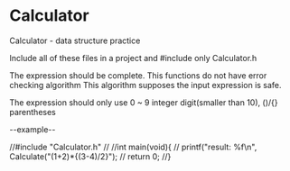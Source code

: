 # Calculator
Calculator - data structure practice

Include all of these files in a project
and #include only Calculator.h

The expression should be complete. This functions do not have error checking algorithm
This algorithm supposes the input expression is safe.

The expression should only use 0 ~ 9 integer digit(smaller than 10), ()/{} parentheses

--example--

//#include "Calculator.h"
//
//int main(void){
//  printf("result: %f\n", Calculate("(1+2)*{(3-4)/2}");
//  return 0;
//}
